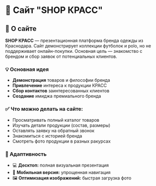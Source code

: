 # 👕 Сайт "SHOP КРАСС"

## 🎯 О сайте

**SHOP КРАСС** — презентационная платформа бренда одежды из Краснодара. Сайт демонстрирует коллекции футболок и polo, но не поддерживает онлайн-покупки. Основная цель — знакомство с брендом и сбор заявок от потенциальных клиентов.

### 💡 Основная идея
- **Демонстрация** товаров и философии бренда
- **Привлечение** интереса к продукции КРАСС
- **Сбор контактов** заинтересованных клиентов
- **Создание** имиджа премиального бренда

### ✅ Что можно делать на сайте:
- Просматривать полный каталог товаров
- Изучать детали продукции (состав, размеры)
- Оставлять заявку на обратный звонок
- Знакомиться с историей бренда
- Смотреть фото продукции в разных ракурсах

### 📱 Адаптивность
- 💻 **Десктоп:** полная визуальная презентация
- 📱 **Мобильная версия:** упрощенная навигация
- 🖼️ **Оптимизация изображений:** быстрая загрузка фото
